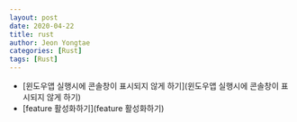 ```yaml
---
layout: post
date: 2020-04-22 
title: rust
author: Jeon Yongtae
categories: [Rust]
tags: [Rust]
---
```


- [윈도우앱 실행시에 콘솔창이 표시되지 않게 하기](윈도우앱 실행시에 콘솔창이 표시되지 않게 하기)
- [feature 활성화하기](feature 활성화하기)

